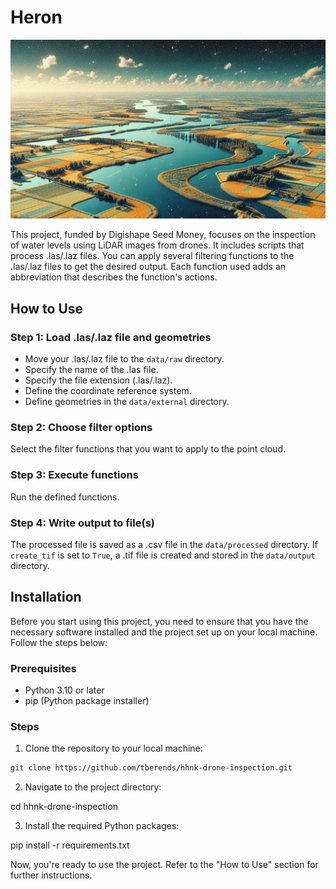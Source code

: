 # Heron

![banner](docs/images/banner.jpg)

This project, funded by Digishape Seed Money, focuses on the inspection of water levels using LiDAR images from drones. It includes scripts that process .las/.laz files. You can apply several filtering functions to the .las/.laz files to get the desired output. Each function used adds an abbreviation that describes the function's actions.

## How to Use

### Step 1: Load .las/.laz file and geometries
- Move your .las/.laz file to the `data/raw` directory.
- Specify the name of the .las file.
- Specify the file extension (.las/.laz).
- Define the coordinate reference system.
- Define geometries in the `data/external` directory.

### Step 2: Choose filter options
Select the filter functions that you want to apply to the point cloud.

### Step 3: Execute functions
Run the defined functions.

### Step 4: Write output to file(s)
The processed file is saved as a .csv file in the `data/processed` directory. If `create_tif` is set to `True`, a .tif file is created and stored in the `data/output` directory.

## Installation

Before you start using this project, you need to ensure that you have the necessary software installed and the project set up on your local machine. Follow the steps below:

### Prerequisites

- Python 3.10 or later
- pip (Python package installer)

### Steps

1. Clone the repository to your local machine:

```bash
git clone https://github.com/tberends/hhnk-drone-inspection.git
```

2. Navigate to the project directory:

cd hhnk-drone-inspection

3. Install the required Python packages:

pip install -r requirements.txt

Now, you're ready to use the project. Refer to the "How to Use" section for further instructions.

